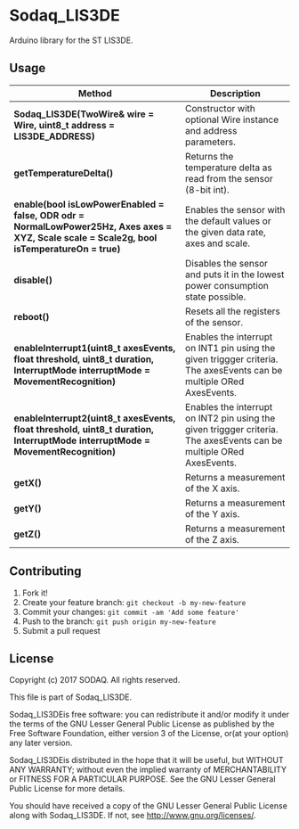 # Sodaq_LIS3DE

Arduino library for the ST LIS3DE.

## Usage

Method|Description
------|------
**Sodaq_LIS3DE(TwoWire& wire = Wire, uint8_t address = LIS3DE_ADDRESS)**|Constructor with optional Wire instance and address parameters.
**getTemperatureDelta()**|Returns the temperature delta as read from the sensor (8-bit int).
**enable(bool isLowPowerEnabled = false, ODR odr = NormalLowPower25Hz, Axes axes = XYZ, Scale scale = Scale2g, bool isTemperatureOn = true)**|Enables the sensor with the default values or the given data rate, axes and scale.
**disable()**|Disables the sensor and puts it in the lowest power consumption state possible.
**reboot()**|Resets all the registers of the sensor.
**enableInterrupt1(uint8_t axesEvents, float threshold, uint8_t duration, InterruptMode interruptMode = MovementRecognition)**|Enables the interrupt on INT1 pin using the given triggger criteria. The axesEvents can be multiple ORed AxesEvents.
**enableInterrupt2(uint8_t axesEvents, float threshold, uint8_t duration, InterruptMode interruptMode = MovementRecognition)**|Enables the interrupt on INT2 pin using the given triggger criteria. The axesEvents can be multiple ORed AxesEvents.
**getX()**|Returns a measurement of the X axis.
**getY()**|Returns a measurement of the Y axis.
**getZ()**|Returns a measurement of the Z axis.

## Contributing

1. Fork it!
2. Create your feature branch: `git checkout -b my-new-feature`
3. Commit your changes: `git commit -am 'Add some feature'`
4. Push to the branch: `git push origin my-new-feature`
5. Submit a pull request


## License

Copyright (c) 2017 SODAQ. All rights reserved.

This file is part of Sodaq_LIS3DE.

Sodaq_LIS3DEis free software: you can redistribute it and/or modify
it under the terms of the GNU Lesser General Public License as
published by the Free Software Foundation, either version 3 of
the License, or(at your option) any later version.

Sodaq_LIS3DEis distributed in the hope that it will be useful,
but WITHOUT ANY WARRANTY; without even the implied warranty of
MERCHANTABILITY or FITNESS FOR A PARTICULAR PURPOSE. See the
GNU Lesser General Public License for more details.

You should have received a copy of the GNU Lesser General Public
License along with Sodaq_LIS3DE.  If not, see
<http://www.gnu.org/licenses/>.
